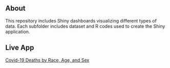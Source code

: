 ## About
This repository includes Shiny dashboards visualizing different types of data. Each subfolder includes dataset and R codes used to create the Shiny application.

## Live App
[Covid-19 Deaths by Race, Age, and Sex](https://jpark23.shinyapps.io/covid_deaths/)
